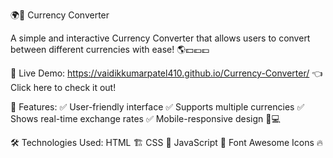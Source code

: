 🌍💱 Currency Converter

A simple and interactive Currency Converter that allows users to convert between different currencies with ease! 🌎💵💶💷

📌 Live Demo: https://vaidikkumarpatel410.github.io/Currency-Converter/
👈 Click here to check it out!

🎨 Features:
✅ User-friendly interface
✅ Supports multiple currencies
✅ Shows real-time exchange rates
✅ Mobile-responsive design 📱💻

🛠️ Technologies Used:
HTML 🏗️
CSS 🎨
JavaScript 🚀
Font Awesome Icons 🔥
